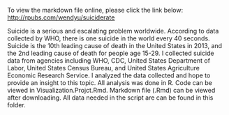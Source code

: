 To view the markdown file online, please click the link below:
http://rpubs.com/wendyu/suiciderate

Suicide is a serious and escalating problem worldwide. According to data collected by WHO, there is one suicide in the world every 40 seconds. Suicide is the 10th leading cause of death in the United States in 2013, and the 2nd leading cause of death for people age 15-29. I collected suicide data from agencies including WHO, CDC, United States Department of Labor, United States Census Bureau, and United States Agriculture Economic Research Service. I analyzed the data collected and hope to provide an insight to this topic. 
All analysis was done in R. Code can be viewed in Visualization.Projct.Rmd. 
Markdown file (.Rmd) can be viewed after downloading. 
All data needed in the script are can be found in this folder. 

